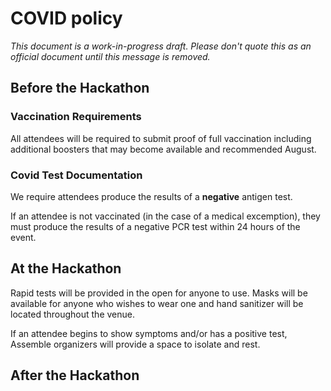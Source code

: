 # COVID policy

_This document is a work-in-progress draft. Please don't quote this as an official document until this message is removed._

## Before the Hackathon

### Vaccination Requirements

All attendees will be required to submit proof of full vaccination including additional boosters that may become available and recommended August.

### Covid Test Documentation

We require attendees produce the results of a **negative** antigen test.

If an attendee is not vaccinated (in the case of a medical excemption), they must produce the results of a negative PCR test within 24 hours of the event.

## At the Hackathon

Rapid tests will be provided in the open for anyone to use. Masks will be available for anyone who wishes to wear one and hand sanitizer will be located throughout the venue.

If an attendee begins to show symptoms and/or has a positive test, Assemble organizers will provide a space to isolate and rest.

### 

## After the Hackathon